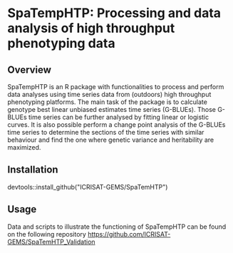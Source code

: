 SpaTempHTP: Processing and data analysis of high throughput phenotyping data
====
  
  
## Overview
  
  SpaTempHTP is an R package with functionalities to process and perform data analyses using time series data from (outdoors) high throughput phenotyping platforms. The main task of the package is to calculate genotype best linear unbiased estimates time series (G-BLUEs). Those G-BLUEs time series can be further analysed by fitting linear or logistic curves. It is also possible perform a change point analysis of the G-BLUEs time series to determine the sections of the time series with similar behaviour and find the one where genetic variance and heritability are maximized.

## Installation

devtools::install_github("ICRISAT-GEMS/SpaTemHTP")


## Usage

Data and scripts to illustrate the functioning of SpaTempHTP can be found on the following repository https://github.com/ICRISAT-GEMS/SpaTemHTP_Validation

